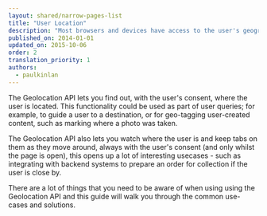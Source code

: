 ```yaml
---
layout: shared/narrow-pages-list
title: "User Location"
description: "Most browsers and devices have access to the user's geographic location. Learn how to work with the user's location in your site and apps."
published_on: 2014-01-01
updated_on: 2015-10-06
order: 2
translation_priority: 1
authors:
  - paulkinlan
---
```


<p class="intro">
  The Geolocation API lets you find out, with the user's consent, where the user is located. This functionality could be used as part of user queries; for example, to guide a user to a destination, or for geo-tagging user-created content, such as marking where a photo was taken.
</p>

The Geolocation API also lets you watch where the user is and keep tabs on them as
they move around, always with the user's consent (and only whilst the page is open), this opens up a lot of interesting usecases - such as integrating with backend systems to prepare an order for collection if the user is close by.

There are a lot of things that you need to be aware of when using using the Geolocation API and this guide will walk you through the common use-cases and solutions.
